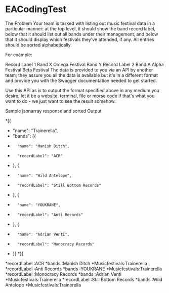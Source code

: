 # EACodingTest
The Problem
Your team is tasked with listing out music festival data in a particular manner: at the top level, it should show the band record label, below that it should list out all bands under their management, and below that it should display which festivals they've attended, if any. All entries should be sorted alphabetically.

For example:

Record Label 1
Band X
Omega Festival
Band Y
Record Label 2
Band A
Alpha Festival
Beta Festival
The data is provided to you via an API by another team; they assure you all the data is available but it's in a different format and provide you with the Swagger documentation needed to get started.

Use this API as is to output the format specified above in any medium you desire; let it be a website, terminal, file or morse code if that's what you want to do - we just want to see the result somehow.

Sample jsonarray response and sorted Output

*[{
*	"name": "Trainerella",
*	"bands": [{
*		"name": "Manish Ditch",
*		"recordLabel": "ACR"
*	}, {
*		"name": "Wild Antelope",
*		"recordLabel": "Still Bottom Records"
*	}, {
*		"name": "YOUKRANE",
*		"recordLabel": "Anti Records"
*	}, {
*		"name": "Adrian Venti",
*		"recordLabel": "Monocracy Records"
*	}]
*}]

*recordLabel   :ACR
*bands         :Manish Ditch
*Musicfestivals:Trainerella
*recordLabel   :Anti Records
*bands         :YOUKRANE
*Musicfestivals:Trainerella
*recordLabel   :Monocracy Records
*bands         :Adrian Venti
*Musicfestivals:Trainerella
*recordLabel   :Still Bottom Records
*bands         :Wild Antelope
*Musicfestivals:Trainerella

